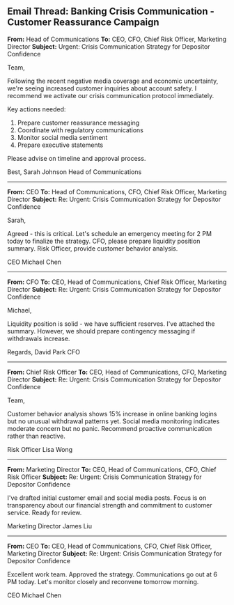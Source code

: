 ## Email Thread: Banking Crisis Communication - Customer Reassurance Campaign

**From:** Head of Communications
**To:** CEO, CFO, Chief Risk Officer, Marketing Director
**Subject:** Urgent: Crisis Communication Strategy for Depositor Confidence

Team,

Following the recent negative media coverage and economic uncertainty, we're seeing increased customer inquiries about account safety. I recommend we activate our crisis communication protocol immediately.

Key actions needed:
1. Prepare customer reassurance messaging
2. Coordinate with regulatory communications
3. Monitor social media sentiment
4. Prepare executive statements

Please advise on timeline and approval process.

Best,
Sarah Johnson
Head of Communications

---

**From:** CEO
**To:** Head of Communications, CFO, Chief Risk Officer, Marketing Director
**Subject:** Re: Urgent: Crisis Communication Strategy for Depositor Confidence

Sarah,

Agreed - this is critical. Let's schedule an emergency meeting for 2 PM today to finalize the strategy. CFO, please prepare liquidity position summary. Risk Officer, provide customer behavior analysis.

CEO
Michael Chen

---

**From:** CFO
**To:** CEO, Head of Communications, Chief Risk Officer, Marketing Director
**Subject:** Re: Urgent: Crisis Communication Strategy for Depositor Confidence

Michael,

Liquidity position is solid - we have sufficient reserves. I've attached the summary. However, we should prepare contingency messaging if withdrawals increase.

Regards,
David Park
CFO

---

**From:** Chief Risk Officer
**To:** CEO, Head of Communications, CFO, Marketing Director
**Subject:** Re: Urgent: Crisis Communication Strategy for Depositor Confidence

Team,

Customer behavior analysis shows 15% increase in online banking logins but no unusual withdrawal patterns yet. Social media monitoring indicates moderate concern but no panic. Recommend proactive communication rather than reactive.

Risk Officer
Lisa Wong

---

**From:** Marketing Director
**To:** CEO, Head of Communications, CFO, Chief Risk Officer
**Subject:** Re: Urgent: Crisis Communication Strategy for Depositor Confidence

I've drafted initial customer email and social media posts. Focus is on transparency about our financial strength and commitment to customer service. Ready for review.

Marketing Director
James Liu

---

**From:** CEO
**To:** CEO, Head of Communications, CFO, Chief Risk Officer, Marketing Director
**Subject:** Re: Urgent: Crisis Communication Strategy for Depositor Confidence

Excellent work team. Approved the strategy. Communications go out at 6 PM today. Let's monitor closely and reconvene tomorrow morning.

CEO
Michael Chen
